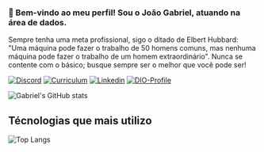 ### 👋 Bem-vindo ao meu perfil! Sou o João Gabriel, atuando na área de dados. 
Sempre tenha uma meta profissional, sigo o ditado de Elbert Hubbard: "Uma máquina pode fazer o trabalho de 50 homens comuns, mas nenhuma máquina pode fazer o trabalho de um homem extraordinário". Nunca se contente com o básico; busque sempre ser o melhor que você pode ser!

[![Discord](https://img.shields.io/badge/Discord-7289DA?style=for-the-badge&logo=discord&logoColor=white)](https://discord.com/users/itz.gabe)
[![Curriculum](https://img.shields.io/badge/github%20pages-121013?style=for-the-badge&logo=github&logoColor=white)](https://its-gabe.github.io/cv/)
[![Linkedin](https://img.shields.io/badge/LinkedIn-0077B5?style=for-the-badge&logo=linkedin&logoColor=white)](https://www.linkedin.com/in/joão-gabriel-alves-6039871b9)
[![DIO-Profile](https://img.shields.io/badge/python-3670A0?style=for-the-badge&logo=python&logoColor=ffdd54)](https://www.dio.me/users/j_gabrielmoreiraalves)

![Gabriel's GitHub stats](https://github-readme-stats.vercel.app/api?username=its-gabe&show_icons=true&theme=dracula)


## Técnologias que mais utilizo

![Top Langs](https://github-readme-stats.vercel.app/api/top-langs/?username=its-gabe&hide_progress=false&theme=dracula)
